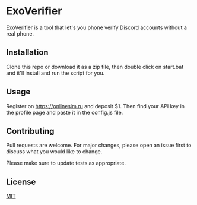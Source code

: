 # ExoVerifier

ExoVerifier is a tool that let's you phone verify Discord accounts without a real phone.

## Installation

Clone this repo or download it as a zip file, then double click on start.bat and it'll install and run the script for you.

## Usage

Register on https://onlinesim.ru and deposit $1. Then find your API key in the profile page and paste it in the config.js file.

## Contributing
Pull requests are welcome. For major changes, please open an issue first to discuss what you would like to change.

Please make sure to update tests as appropriate.

## License
[MIT](https://choosealicense.com/licenses/mit/)
